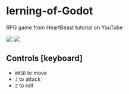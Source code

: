 # lerning-of-Godot
RPG game from HeartBeast tutorial on YouTube

![](https://media.discordapp.net/attachments/927278123442114650/1038394574252544131/image.png?width=722&height=405)
![](https://media.discordapp.net/attachments/927278123442114650/1038394585094815794/image.png?width=722&height=403)

## Controls [keyboard]
- `WASD` to move
- `J` to attack
- `Z` to roll